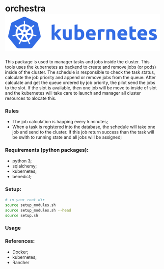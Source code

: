 # orchestra  ![Alt text](External/icons/kubernetes-horizontal-all-blue-color.png?raw=true "Title")

This package is used to manager tasks and jobs inside the cluster. This tools uses the kubernetes as backend
to create and remove jobs (or pods) inside of the cluster. The schedule is responsible to check the task
status, calculate the job priority and append or remove jobs from the queue. After calculate and get the 
queue ordered by job priority, the pilot send the jobs to the slot. If the slot is available, then one
job will be move to inside of slot and the kubernetes will take care to launch and manager all cluster
resources to alocate this.



### Rules

- The job calculation is happing every 5 minutes;
- When a task is registered into the database, the schedule will take one job and send to the cluster.
If this job return success than the task will be swith to running state and all jobs will be assigned;


### Requirements (python packages):
- python 3;
- sqlalchemy;
- kubernetes;
- benedict;

### Setup:

```bash
# in your root dir
source setup_modules.sh
source setup_modules.sh --head
source setup.sh
```

### Usage


### References:
- Docker;
- kubernetes;
- Rancher


